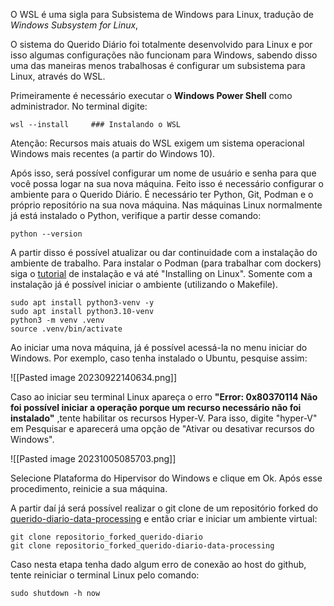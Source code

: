 O WSL é uma sigla para Subsistema de Windows para Linux, tradução de _Windows Subsystem for Linux_, 

O sistema do Querido Diário foi totalmente desenvolvido para Linux e por isso algumas configurações não funcionam para Windows, sabendo disso uma das maneiras menos trabalhosas é configurar um subsistema para Linux, através do WSL. 

Primeiramente é necessário executar o **Windows Power Shell** como administrador. No terminal digite:

~~~ Windows PowerShell (admin)
wsl --install     ### Instalando o WSL
~~~

Atenção: Recursos mais atuais do WSL exigem um sistema operacional Windows mais recentes (a partir do Windows 10).

Após isso, será possível configurar um nome de usuário e senha para que você possa logar na sua nova máquina. Feito isso é necessário configurar o ambiente para o Querido Diário. É necessário ter Python, Git, Podman e o próprio repositório na sua nova máquina.
Nas máquinas Linux normalmente já está instalado o Python, verifique a partir desse comando:
~~~Linux
python --version
~~~

A partir disso é possível atualizar ou dar continuidade com a instalação do ambiente de trabalho. Para instalar o Podman (para trabalhar com dockers) siga o [tutorial](https://podman.io/docs/installation) de instalação e vá até "Installing on Linux". Somente com a instalação já é possível iniciar o ambiente (utilizando o Makefile).


~~~Linux
sudo apt install python3-venv -y
sudo apt install python3.10-venv
python3 -m venv .venv
source .venv/bin/activate
~~~

Ao iniciar uma nova máquina, já é possível acessá-la no menu iniciar do Windows. Por exemplo, caso tenha instalado o Ubuntu, pesquise assim:

![[Pasted image 20230922140634.png]]

Caso ao iniciar seu terminal Linux apareça o erro **"Error: 0x80370114 Não foi possível iniciar a operação porque um recurso necessário não foi instalado"** ,tente habilitar os recursos Hyper-V. Para isso, digite "hyper-V" em Pesquisar e aparecerá uma opção de "Ativar ou desativar recursos do Windows".

 ![[Pasted image 20231005085703.png]]

Selecione Plataforma do Hipervisor do Windows e clique em Ok. Após esse procedimento, reinicie a sua máquina. 
 
 A partir daí já será possível realizar o git clone de um repositório forked do [querido-diario-data-processing](https://github.com/okfn-brasil/querido-diario-data-processing) e então criar e iniciar um ambiente virtual:
~~~Linux
git clone repositorio_forked_querido-diario
git clone repositorio_forked_querido-diario-data-processing
~~~

Caso nesta etapa tenha dado algum erro de conexão ao host do github, tente reiniciar o terminal Linux pelo comando:

~~~Linux
sudo shutdown -h now
~~~